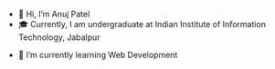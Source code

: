 - 👋 Hi, I’m Anuj Patel
- 🎓 Currently, I am undergraduate at Indian Institute of Information Technology, Jabalpur
<!-- - 👀 I’m interested in  -->
- 🌱 I’m currently learning Web Development
<!-- - 💞️ I’m looking to collaborate on ... -->
<!-- - 📫 How to reach me ... -->

<!---
anujpatel03/anujpatel03 is a ✨ special ✨ repository because its `README.md` (this file) appears on your GitHub profile.
You can click the Preview link to take a look at your changes.
--->

